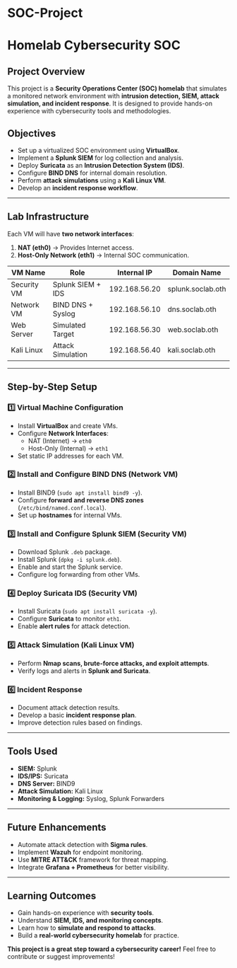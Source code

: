 # SOC-Project
# Homelab Cybersecurity SOC

##  Project Overview
This project is a **Security Operations Center (SOC) homelab** that simulates a monitored network environment with **intrusion detection, SIEM, attack simulation, and incident response**. It is designed to provide hands-on experience with cybersecurity tools and methodologies.

##  Objectives
- Set up a virtualized SOC environment using **VirtualBox**.
- Implement a **Splunk SIEM** for log collection and analysis.
- Deploy **Suricata** as an **Intrusion Detection System (IDS)**.
- Configure **BIND DNS** for internal domain resolution.
- Perform **attack simulations** using a **Kali Linux VM**.
- Develop an **incident response workflow**.

---

##  Lab Infrastructure

Each VM will have **two network interfaces**:
1. **NAT (eth0)** → Provides Internet access.
2. **Host-Only Network (eth1)** → Internal SOC communication.

| VM Name        | Role                  | Internal IP       | Domain Name           |
|---------------|----------------------|------------------|----------------------|
| Security VM   | Splunk SIEM + IDS     | 192.168.56.20    | splunk.soclab.oth    |
| Network VM    | BIND DNS + Syslog     | 192.168.56.10    | dns.soclab.oth       |
| Web Server    | Simulated Target      | 192.168.56.30    | web.soclab.oth       |
| Kali Linux    | Attack Simulation     | 192.168.56.40    | kali.soclab.oth      |

---

##  Step-by-Step Setup

### 1️⃣ **Virtual Machine Configuration**
- Install **VirtualBox** and create VMs.
- Configure **Network Interfaces**:
  - NAT (Internet) → `eth0`
  - Host-Only (Internal) → `eth1`
- Set static IP addresses for each VM.

### 2️⃣ **Install and Configure BIND DNS (Network VM)**
- Install BIND9 (`sudo apt install bind9 -y`).
- Configure **forward and reverse DNS zones** (`/etc/bind/named.conf.local`).
- Set up **hostnames** for internal VMs.

### 3️⃣ **Install and Configure Splunk SIEM (Security VM)**
- Download Splunk `.deb` package.
- Install Splunk (`dpkg -i splunk.deb`).
- Enable and start the Splunk service.
- Configure log forwarding from other VMs.

### 4️⃣ **Deploy Suricata IDS (Security VM)**
- Install Suricata (`sudo apt install suricata -y`).
- Configure **Suricata** to monitor `eth1`.
- Enable **alert rules** for attack detection.

### 5️⃣ **Attack Simulation (Kali Linux VM)**
- Perform **Nmap scans, brute-force attacks, and exploit attempts**.
- Verify logs and alerts in **Splunk and Suricata**.

### 6️⃣ **Incident Response**
- Document attack detection results.
- Develop a basic **incident response plan**.
- Improve detection rules based on findings.

---

##  Tools Used
- **SIEM:** Splunk
- **IDS/IPS:** Suricata
- **DNS Server:** BIND9
- **Attack Simulation:** Kali Linux
- **Monitoring & Logging:** Syslog, Splunk Forwarders

---

##  Future Enhancements
- Automate attack detection with **Sigma rules**.
- Implement **Wazuh** for endpoint monitoring.
- Use **MITRE ATT&CK** framework for threat mapping.
- Integrate **Grafana + Prometheus** for better visibility.

---

##  Learning Outcomes
- Gain hands-on experience with **security tools**.
- Understand **SIEM, IDS, and monitoring concepts**.
- Learn how to **simulate and respond to attacks**.
- Build a **real-world cybersecurity homelab** for practice.

 **This project is a great step toward a cybersecurity career!** Feel free to contribute or suggest improvements!

